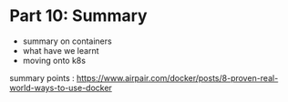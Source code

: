 # Part 10: Summary

- summary on containers
- what have we learnt
- moving onto k8s

summary points : https://www.airpair.com/docker/posts/8-proven-real-world-ways-to-use-docker